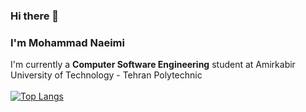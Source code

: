 ### Hi there 👋

<!--
**MhmdNmi/MhmdNmi** is a ✨ _special_ ✨ repository because its `README.md` (this file) appears on your GitHub profile.

Here are some ideas to get you started:

- 🔭 I’m currently working on ...
- 🌱 I’m currently learning ...
- 👯 I’m looking to collaborate on ...
- 🤔 I’m looking for help with ...
- 💬 Ask me about ...
- 📫 How to reach me: ...
- 😄 Pronouns: ...
- ⚡ Fun fact: ...
-->

### I'm **Mohammad Naeimi**
I'm currently a **Computer Software Engineering** student at Amirkabir University of Technology - Tehran Polytechnic<br/><br/>
[![Top Langs](https://github-readme-stats.vercel.app/api/top-langs/?username=MhmdNmi&show_icons=true&theme=gruvbox&&langs_count=10&layout=compact)](https://github.com/MhmdNmi/MhmdNmi)<br/>

